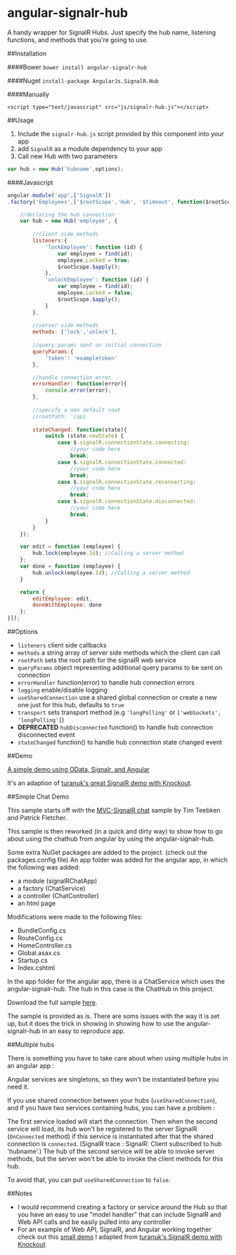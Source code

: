angular-signalr-hub
=======================

A handy wrapper for SignalR Hubs. Just specify the hub name, listening functions, and methods that you're going to use.

##Installation

####Bower
`bower install angular-signalr-hub`

####Nuget
`install-package AngularJs.SignalR.Hub`

####Manually

`<script type="text/javascript" src="js/signalr-hub.js"></script>`

##Usage

1. Include the `signalr-hub.js` script provided by this component into your app
2. add `SignalR` as a module dependency to your app
3. Call new Hub with two parameters

```javascript
var hub = new Hub('hubname',options);
```

####Javascript

```javascript
angular.module('app',['SignalR'])
.factory('Employees',['$rootScope','Hub', '$timeout', function($rootScope, Hub, $timeout){

	//declaring the hub connection
	var hub = new Hub('employee', {
	
		//client side methods
		listeners:{
			'lockEmployee': function (id) {
				var employee = find(id);
				employee.Locked = true;
				$rootScope.$apply();
			},
			'unlockEmployee': function (id) {
				var employee = find(id);
				employee.Locked = false;
				$rootScope.$apply();
			}
		},
		
		//server side methods
		methods: ['lock','unlock'],
		
		//query params sent on initial connection
		queryParams:{
			'token': 'exampletoken'
		},

		//handle connection error
		errorHandler: function(error){
			console.error(error);
		},
		
		//specify a non default root
		//rootPath: '/api
		
        stateChanged: function(state){
            switch (state.newState) {
                case $.signalR.connectionState.connecting:
                    //your code here
                    break;
                case $.signalR.connectionState.connected:
                    //your code here
                    break;
                case $.signalR.connectionState.reconnecting:
                    //your code here
                    break;
                case $.signalR.connectionState.disconnected:
                    //your code here
                    break;
            }
        }
	});

	var edit = function (employee) {
		hub.lock(employee.Id); //Calling a server method
	};
	var done = function (employee) {
		hub.unlock(employee.Id); //Calling a server method
	}

	return {
		editEmployee: edit,
		doneWithEmployee: done
	};
}]);
```
##Options

* `listeners` client side callbacks
* `methods`  a string array of server side methods which the client can call
* `rootPath` sets the root path for the signalR web service
* `queryParams` object representing additional query params to be sent on connection
* `errorHandler` function(error) to handle hub connection errors
* `logging` enable/disable logging
* `useSharedConnection` use a shared global connection or create a new one just for this hub, defaults to `true`
* `transport` sets transport method (e.g ```'longPolling'``` or ```['webSockets', 'longPolling']```)
* **DEPRECATED** `hubDisconnected` function() to handle hub connection disconnected event
* `stateChanged` function() to handle hub connection state changed event

##Demo

[A simple demo using OData, Signalr, and Angular](https://github.com/JustMaier/signalrgrid)

It's an adaption of [turanuk's great SignalR demo with Knockout](https://github.com/turanuk/signalrgrid).

##Simple Chat Demo

This sample starts off with the [MVC-SignalR chat](http://www.asp.net/signalr/overview/getting-started/tutorial-getting-started-with-signalr-and-mvc) sample by Tim Teebken and Patrick Fletcher.

This sample is then reworked (in a quick and dirty way) to show how to go about using the chathub from angular by using the angular-signalr-hub.

Some extra NuGet packages are added to the project. (check out the packages.config file)
An app folder was added for the angular app, in which the following was added:
* a module (signalRChatApp)
* a factory (ChatService) 
* a controller (ChatController)
* an html page 

Modifications were made to the following files:
* BundleConfig.cs
* RouteConfig.cs
* HomeController.cs
* Global.asax.cs
* Startup.cs
* Index.cshtml

In the app folder for the angular app, there is a ChatService which uses the angular-signalr-hub.
The hub in this case is the ChatHub in this project.

Download the full sample [here](http://1drv.ms/1K3EXpQ).

The sample is provided as is. 
There are soms issues with the way it is set up, but it does the trick in showing in showing how to use the angular-signalr-hub in an easy to reproduce app.

##Multiple hubs

There is something you have to take care about when using multiple hubs in an angular app : 

Angular services are singletons, so they won't be instantiated before you need it. 

If you use shared connection between your hubs (`useSharedConnection`), and if you have two services containing hubs, you can have a problem :

The first service loaded will start the connection. Then when the second service will load, its hub won't be registered to the server SignalR (`OnConnected` method) if this service is instantiated after that the shared connection is `connected`. 
(SignalR trace : SignalR: Client subscribed to hub 'hubname'.)
The hub of the second service will be able to invoke server methods, but the server won't be able to invoke the client methods for this hub.

To avoid that, you can put `useSharedConnection` to `false`.

##Notes

* I would recommend creating a factory or service around the Hub so that you have an easy to use "model handler" that can include SignalR and Web API calls and be easily pulled into any controller
* For an example of Web API, SignalR, and Angular working together check out this [small demo](https://github.com/JustMaier/signalrgrid) I adapted from [turanuk's SignalR demo with Knockout](https://github.com/turanuk/signalrgrid)
